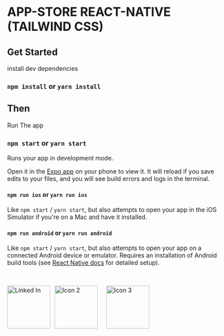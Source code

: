 # APP-STORE REACT-NATIVE (TAILWIND CSS)

<!--## Overview-->

<!--![App Screenshot](./screenshots/snap1.png)-->

  

## Get Started

install dev dependencies

### `npm install` or `yarn install`

## Then

Run The app

### `npm start` or `yarn start`

Runs your app in development mode.

Open it in the [Expo app](https://expo.io) on your phone to view it. It will reload if you save edits to your files, and you will see build errors and logs in the terminal.

#### `npm run ios` or `yarn run ios`

Like `npm start` / `yarn start`, but also attempts to open your app in the iOS Simulator if you're on a Mac and have it installed.

#### `npm run android` or `yarn run android`

Like `npm start` / `yarn start`, but also attempts to open your app on a connected Android device or emulator. Requires an installation of Android build tools (see [React Native docs](https://facebook.github.io/react-native/docs/getting-started.html) for detailed setup).

<br />


<p style="display: flex; align-items: center;" align="left">
  <a href="https://www.linkedin.com/in/blessen-george-9360a9220/">
    <img alt="Linked In" title="Linked-In" src="https://cdn.pixabay.com/photo/2015/07/13/07/33/icons-842861_1280.png" width="100" height="100"/>
  </a>

  <a href="https://example.com">
    <img style="margin: 0 10px;" alt="Icon 2" title="Icon 2" src="https://cdn.pixabay.com/photo/2015/07/13/07/33/icons-842861_1280.png" width="100" height="100"/>
  </a>

  <a href="https://example.com">
    <img style="margin: 0 10px;" alt="Icon 3" title="Icon 3" src="https://cdn.pixabay.com/photo/2015/07/13/07/33/icons-842861_1280.png" width="100" height="100"/>
  </a>
</p>


